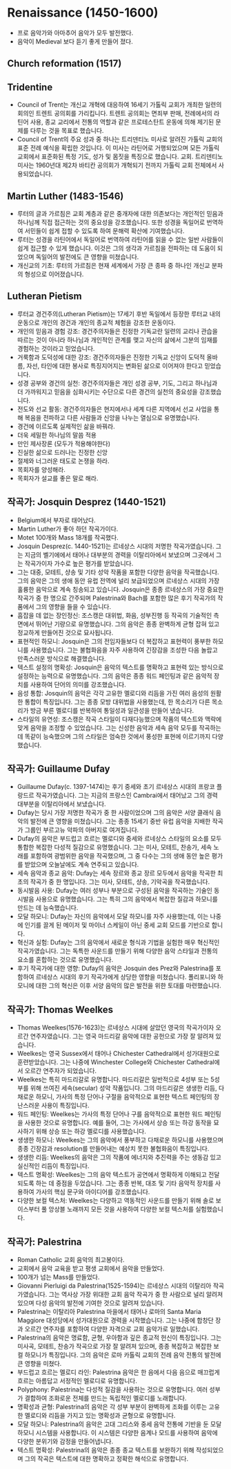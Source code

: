 # Renaissance (1450-1600)
- 프로 음악가와 아마추어 음악가 모두 발전했다.
- 음악이 Medieval 보다 듣기 좋게 만들어 졌다.

## Church reformation (1517)

## Tridentine
- Council of Trent는 개신교 개혁에 대응하여 16세기 가톨릭 교회가 개최한 일련의 회의인 트렌트 공의회를 가리킵니다. 트렌트 공의회는 면죄부 판매, 전례에서의 라틴어 사용, 종교 교리에서 전통의 역할과 같은 프로테스탄트 운동에 의해 제기된 문제를 다루는 것을 목표로 했습니다.
- Council of Trent의 주요 성과 중 하나는 트리덴티노 미사로 알려진 가톨릭 교회의 표준 전례 예식을 확립한 것입니다. 이 미사는 라틴어로 거행되었으며 모든 가톨릭 교회에서 표준화된 특정 기도, 성가 및 몸짓을 특징으로 했습니다. 교회. 트리덴티노 미사는 1960년대 제2차 바티칸 공의회가 개혁되기 전까지 가톨릭 교회 전체에서 사용되었습니다.

## Martin Luther (1483-1546)
- 루터의 글과 가르침은 교회 계층과 같은 중개자에 대한 의존보다는 개인적인 믿음과 하나님께 직접 접근하는 것의 중요성을 강조했습니다. 또한 성경을 독일어로 번역하여 서민들이 쉽게 접할 수 있도록 하여 문해력 확산에 기여했습니다.
- 루터는 성경을 라틴어에서 독일어로 번역하여 라틴어를 읽을 수 없는 일반 사람들이 쉽게 접근할 수 있게 했습니다. 이것은 그의 생각과 가르침을 전파하는 데 도움이 되었으며 독일어의 발전에도 큰 영향을 미쳤습니다.
- 개신교의 기초: 루터의 가르침은 현재 세계에서 가장 큰 종파 중 하나인 개신교 분파의 형성으로 이어졌습니다.

## Lutheran Pietism
- 루터교 경건주의(Lutheran Pietism)는 17세기 후반 독일에서 등장한 루터교 내의 운동으로 개인의 경건과 개인의 종교적 체험을 강조한 운동이다.
- 개인의 믿음과 경험 강조: 경건주의자들은 진정한 기독교란 일련의 교리나 관습을 따르는 것이 아니라 하나님과 개인적인 관계를 맺고 자신의 삶에서 그분의 임재를 경험하는 것이라고 믿었습니다.
- 거룩함과 도덕성에 대한 강조: 경건주의자들은 진정한 기독교 신앙이 도덕적 올바름, 자선, 타인에 대한 봉사로 특징지어지는 변화된 삶으로 이어져야 한다고 믿었습니다.
- 성경 공부와 경건의 실천: 경건주의자들은 개인 성경 공부, 기도, 그리고 하나님과 더 가까워지고 믿음을 심화시키는 수단으로 다른 경건의 실천의 중요성을 강조했습니다.
- 전도와 선교 활동: 경건주의자들은 현지에서나 세계 다른 지역에서 선교 사업을 통해 복음을 전파하고 다른 사람들과 신앙을 나누는 열심으로 유명했습니다.
- 경건에 이르도록 실제적인 삶을 바꿔라.
- 더욱 세밀한 하나님의 말씀 적용
- 만인 제사장론 (모두가 적용해야한다)
- 진실한 삶으로 드러나는 진정한 신앙
- 절제와 너그러운 태도로 논쟁을 하라.
- 목회자를 양성해라.
- 목회자가 설교를 좋은 말로 해라.


## 작곡가: Josquin Desprez (1440-1521)
- Belgium에서 부자로 태어났다.
- Martin Luther가 좋아 하던 작곡가이다.
- Motet 100개와 Mass 18개를 작곡했다.
- Josquin Desprez(c. 1440-1521)는 르네상스 시대의 저명한 작곡가였습니다. 그는 지금의 벨기에에서 태어나 대부분의 경력을 이탈리아에서 보냈으며 그곳에서 그는 작곡가이자 가수로 높은 평가를 받았습니다. 
- 그는 대중, 모테트, 샹송 및 기타 성악 작품을 포함한 다양한 음악을 작곡했습니다. 그의 음악은 그의 생애 동안 유럽 전역에 널리 보급되었으며 르네상스 시대의 가장 훌륭한 음악으로 계속 칭송되고 있습니다. Josquin은 종종 르네상스의 가장 중요한 작곡가 중 한 명으로 간주되며 Palestrina와 Bach를 포함한 많은 후기 작곡가의 작품에서 그의 영향을 들을 수 있습니다.
- 흠잡을 데 없는 장인정신: 조스캥은 대위법, 화음, 성부진행 등 작곡의 기술적인 측면에서 뛰어난 기량으로 유명했습니다. 그의 음악은 종종 완벽하게 균형 잡혀 있고 정교하게 만들어진 것으로 묘사됩니다.
- 표현적인 하모니: Josquin은 그의 전임자들보다 더 복잡하고 표현력이 풍부한 하모니를 사용했습니다. 그는 불협화음을 자주 사용하여 긴장감을 조성한 다음 놀랍고 만족스러운 방식으로 해결했습니다.
- 텍스트 설정의 명확성: Josquin은 음악의 텍스트를 명확하고 표현력 있는 방식으로 설정하는 능력으로 유명했습니다. 그의 음악은 종종 워드 페인팅과 같은 음악적 장치를 사용하여 단어의 의미를 강조했습니다.
- 음성 통합: Josquin의 음악은 각각 고유한 멜로디와 리듬을 가진 여러 음성의 원활한 통합이 특징입니다. 그는 종종 모방 대위법을 사용했는데, 한 목소리가 다른 목소리가 방금 부른 멜로디를 반복하여 통일성과 일관성을 만들어 냈습니다.
- 스타일의 유연성: 조스캥은 작곡 스타일이 다재다능했으며 작품의 텍스트와 맥락에 맞게 음악을 조정할 수 있었습니다. 그는 신성한 음악과 세속 음악 모두를 작곡하는 데 똑같이 능숙했으며 그의 스타일은 엄숙한 것에서 풍성한 표현에 이르기까지 다양했습니다.

## 작곡가: Guillaume Dufay
- Guillaume Dufay(c. 1397-1474)는 후기 중세와 초기 르네상스 시대의 프랑코 플랑드르 작곡가였습니다. 그는 지금의 프랑스인 Cambrai에서 태어났고 그의 경력 대부분을 이탈리아에서 보냈습니다.
- Dufay는 당시 가장 저명한 작곡가 중 한 사람이었으며 그의 음악은 서양 클래식 음악의 발전에 큰 영향을 미쳤습니다. 그는 종종 15세기 중반 유럽 음악을 지배한 작곡가 그룹인 부르고뉴 악파의 아버지로 여겨집니다.
- Dufay의 음악은 부드럽고 흐르는 멜로디와 중세와 르네상스 스타일의 요소를 모두 통합한 복잡한 다성적 질감으로 유명했습니다. 그는 미사, 모테트, 찬송가, 세속 노래를 포함하여 광범위한 음악을 작곡했으며, 그 중 다수는 그의 생애 동안 높은 평가를 받았으며 오늘날에도 계속 연주되고 있습니다.
- 세속 음악과 종교 음악: Dufay는 세속 장르와 종교 장르 모두에서 음악을 작곡한 최초의 작곡가 중 한 명입니다. 그는 미사, 모테트, 샹송, 기악곡을 작곡했습니다.
- 동시발음 사용: Dufay는 여러 성부나 부분으로 구성된 음악을 작곡하는 기술인 동시발음 사용으로 유명했습니다. 그는 특히 그의 음악에서 복잡한 질감과 하모니를 만드는 데 능숙했습니다.
- 모달 하모니: Dufay는 자신의 음악에서 모달 하모니를 자주 사용했는데, 이는 나중에 인기를 끌게 된 메이저 및 마이너 스케일이 아닌 중세 교회 모드를 기반으로 합니다.
- 혁신과 실험: Dufay는 그의 음악에서 새로운 형식과 기법을 실험한 매우 혁신적인 작곡가였습니다. 그는 독특한 사운드를 만들기 위해 다양한 음악 스타일과 전통의 요소를 혼합하는 것으로 유명했습니다.
- 후기 작곡가에 대한 영향: Dufay의 음악은 Josquin des Prez와 Palestrina를 포함하여 르네상스 시대의 후기 작곡가에게 상당한 영향을 미쳤습니다. 폴리포니와 하모니에 대한 그의 혁신은 이후 서양 음악의 많은 발전을 위한 토대를 마련했습니다.

## 작곡가: Thomas Weelkes
- Thomas Weelkes(1576-1623)는 르네상스 시대에 살았던 영국의 작곡가이자 오르간 연주자였습니다. 그는 영국 마드리갈 음악에 대한 공헌으로 가장 잘 알려져 있습니다.
- Weelkes는 영국 Sussex에서 태어나 Chichester Cathedral에서 성가대원으로 훈련받았습니다. 그는 나중에 Winchester College와 Chichester Cathedral에서 오르간 연주자가 되었습니다.
- Weelkes는 특히 마드리갈로 유명합니다. 마드리갈은 일반적으로 4성부 또는 5성부를 위해 쓰여진 세속(secular) 성악 작품입니다. 그의 마드리갈은 생생한 리듬, 다채로운 하모니, 가사의 특정 단어나 구절을 음악적으로 표현한 텍스트 페인팅의 장난스러운 사용이 특징입니다.
- 워드 페인팅: Weelkes는 가사의 특정 단어나 구를 음악적으로 표현한 워드 페인팅을 사용한 것으로 유명합니다. 예를 들어, 그는 가사에서 상승 또는 하강 동작을 묘사하기 위해 상승 또는 하강 멜로디를 사용했습니다.
- 생생한 하모니: Weelkes는 그의 음악에서 풍부하고 다채로운 하모니를 사용했으며 종종 긴장감과 resolution를 만들어내는 예상치 못한 불협화음이 특징입니다.
- 생생한 리듬: Weelkes의 음악은 그의 작품에 에너지와 추진력을 주는 생동감 있고 실신적인 리듬이 특징입니다.
- 텍스트 명확성: Weelkes는 그의 음악 텍스트가 공연에서 명확하게 이해되고 전달되도록 하는 데 중점을 두었습니다. 그는 종종 반복, 대조 및 기타 음악적 장치를 사용하여 가사의 핵심 문구와 아이디어를 강조했습니다.
- 다양한 보컬 텍스처: Weelkes는 다양하고 역동적인 사운드를 만들기 위해 솔로 보이스부터 풀 앙상블 노래까지 모든 것을 사용하여 다양한 보컬 텍스처를 실험했습니다.

## 작곡가: Palestrina
- Roman Catholic 교회 음악의 최고봉이다.
- 교회에서 음악 교육을 받고 평생 교회에서 음악을 만들었다.
- 100개가 넘는 Mass를 만들었다.
- Giovanni Pierluigi da Palestrina(1525-1594)는 르네상스 시대의 이탈리아 작곡가였습니다. 그는 역사상 가장 위대한 교회 음악 작곡가 중 한 사람으로 널리 알려져 있으며 다성 음악의 발전에 기여한 것으로 알려져 있습니다.
- Palestrina는 이탈리아 Palestrina 마을에서 태어나 로마의 Santa Maria Maggiore 대성당에서 성가대원으로 경력을 시작했습니다. 그는 나중에 합창단 장과 오르간 연주자를 포함하여 다양한 자격으로 교회 음악가로 일했습니다.
- Palestrina의 음악은 명료함, 균형, 우아함과 깊은 종교적 헌신이 특징입니다. 그는 미사곡, 모테트, 찬송가 작곡으로 가장 잘 알려져 있으며, 종종 복잡하고 복잡한 보컬 하모니가 특징입니다. 그의 음악은 로마 카톨릭 교회의 전례 음악 전통의 발전에 큰 영향을 미쳤다.
- 부드럽고 흐르는 멜로디 라인: Palestrina 음악은 한 음에서 다음 음으로 매끄럽게 흐르는 아름답고 서정적인 멜로디로 유명합니다.
- Polyphony: Palestrina는 다성적 질감을 사용하는 것으로 유명합니다. 여러 성부가 결합하여 조화로운 전체를 만드는 독립적인 멜로디를 노래합니다.
- 명확성과 균형: Palestrina의 음악은 각 성부 부분이 완벽하게 조화를 이루는 고유한 멜로디와 리듬을 가지고 있는 명확성과 균형으로 유명합니다.
- 모달 하모니: Palestrina의 음악은 고대 그리스와 중세 음악 전통에 기반을 둔 모달 하모니 시스템을 사용합니다. 이 시스템은 다양한 음계나 모드를 사용하여 음악에 다양한 분위기와 감정을 만들어냅니다.
- 텍스트 명확성: Palestrina의 음악은 종종 종교 텍스트를 보완하기 위해 작성되었으며 그의 작곡은 텍스트에 대한 명확하고 정확한 해석으로 유명합니다.